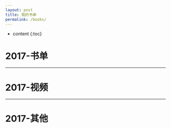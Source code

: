 ```yaml
---
layout: post
title: 我的书单
permalink: /books/
---
```


* content
{:toc}


# <i class="fa fa-book" style="font-size:1em;"></i>2017-书单
-----------------------------------------------------------------


# <i class="fa fa-video-camera" style="font-size:1em;"></i>2017-视频
-----------------------------------------------------------------

# <i class="fa fa-file-pdf-o" style="font-size:1em;"></i>2017-其他

